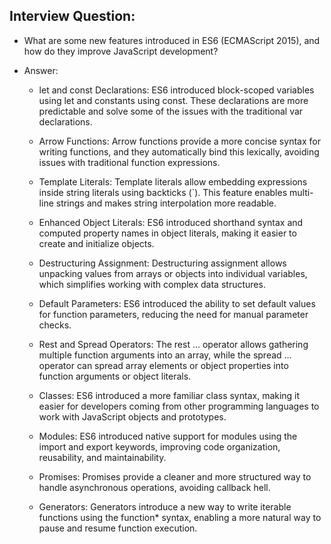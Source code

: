 ## Interview Question:

+ What are some new features introduced in ES6 (ECMAScript 2015), and how do they improve JavaScript development?

+ Answer:

    + let and const Declarations: ES6 introduced block-scoped variables using let and constants using const. These declarations are more predictable and solve some of the issues with the traditional var declarations.

    + Arrow Functions: Arrow functions provide a more concise syntax for writing functions, and they automatically bind this lexically, avoiding issues with traditional function expressions.

    + Template Literals: Template literals allow embedding expressions inside string literals using backticks (`). This feature enables multi-line strings and makes string interpolation more readable.

    + Enhanced Object Literals: ES6 introduced shorthand syntax and computed property names in object literals, making it easier to create and initialize objects.

    + Destructuring Assignment: Destructuring assignment allows unpacking values from arrays or objects into individual variables, which simplifies working with complex data structures.

    + Default Parameters: ES6 introduced the ability to set default values for function parameters, reducing the need for manual parameter checks.

    + Rest and Spread Operators: The rest ... operator allows gathering multiple function arguments into an array, while the spread ... operator can spread array elements or object properties into function arguments or object literals.

    + Classes: ES6 introduced a more familiar class syntax, making it easier for developers coming from other programming languages to work with JavaScript objects and prototypes.

    + Modules: ES6 introduced native support for modules using the import and export keywords, improving code organization, reusability, and maintainability.

    + Promises: Promises provide a cleaner and more structured way to handle asynchronous operations, avoiding callback hell.

    + Generators: Generators introduce a new way to write iterable functions using the function* syntax, enabling a more natural way to pause and resume function execution.